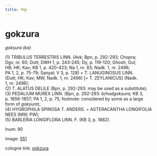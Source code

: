 ```yaml
---
title: गोक्षुर
---
```


# gokzura

<i>gokṣura (ka)</i>  <div n="P" />(1) <bot>TRIBULUS TERRESTRIS LINN.</bot> (Avk; Bpn, p. 292-293; Chopra; <div n="lb" />Dgv, nr. 60; Dutt; DWH 1, p. 243-245; Dy, p. 119-120; Ghosh; Gul; <div n="lb" />HB; HK; Kav; KB 1, p. 420-423; Na 1, nr. 83; Nadk. 1, nr. 2496; <div n="lb" />PA 1, 2, p. 75-79; Sanyal; V 3, p. 128) = <bot>T. LANUGINOSUS LINN.</bot> <div n="lb" />(Dutt; HK; Kav; MW; Nadk. 1, nr. 2496) [= <bot>T. ZEYLANICUS</bot>] (Nadk. <div n="lb" />1, nr. 2496); <div n="P" />(2) <bot>T. ALATUS DELILE</bot> (Bpn, p. 292-293: may be used as a substitute); <div n="P" />(3) <bot>PEDALIUM MUREX LINN.</bot> (Bpn, p. 292-293: <i>bṛhadgokṣura;</i> KB 3, <div n="lb" />p. 1856-1857; PA 1, 2, p. 75, footnote: considered by some as a large <div n="lb" />form of <i>gokṣura</i>); <div n="P" />(4) <bot>HYGROPHILA SPINOSA T. ANDERS.</bot> = <bot>ASTERACANTHA LONGIFOLIA <div n="lb" />NEES</bot> (MW; PW); <div n="P" />(5) <bot>BARLERIA LONGIFLORA LINN. F.</bot> (KB 3, p. 1882).

lnum: 90

image: [551](https://www.sanskrit-lexicon.uni-koeln.de/scans/csl-apidev/servepdf.php?dict=snp&page=551)

cologne link: [gokzura](https://sanskrit-lexicon.uni-koeln.de/scans/csl-apidev/getword.php?dict=snp&key=gokzura)

